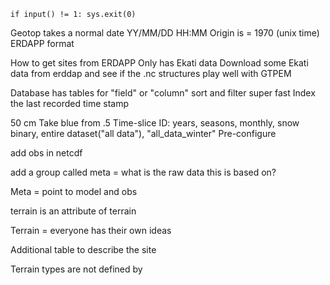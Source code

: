     if input() != 1: sys.exit(0)

Geotop takes a normal date
YY/MM/DD HH:MM
Origin is = 1970 (unix time)
ERDAPP format

How to get sites from ERDAPP
Only has Ekati data
Download some Ekati data from erddap and see if the .nc structures play well with GTPEM

Database has tables for "field" or "column" sort and filter super fast
Index the last recorded time stamp

50 cm
Take blue from .5
Time-slice ID: years, seasons, monthly, snow binary, entire dataset("all data"), "all_data_winter"
Pre-configure


    
add obs in netcdf

add a group called meta = what is the raw data this is based on?

Meta = point to model and obs

terrain is an attribute of terrain

Terrain = everyone has their own ideas

Additional table to describe the site

Terrain types are not defined by
